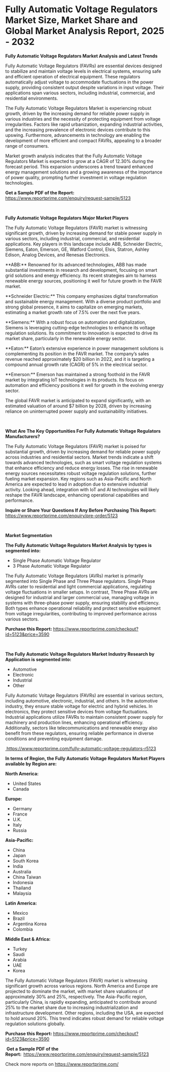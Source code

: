 <p><h1>Fully Automatic Voltage Regulators Market Size, Market Share and Global Market Analysis Report, 2025 - 2032</h1></p><p><strong>Fully Automatic Voltage Regulators Market Analysis and Latest Trends</strong></p>
<p><p>Fully Automatic Voltage Regulators (FAVRs) are essential devices designed to stabilize and maintain voltage levels in electrical systems, ensuring safe and efficient operation of electrical equipment. These regulators automatically adjust voltage to accommodate fluctuations in the power supply, providing consistent output despite variations in input voltage. Their applications span various sectors, including industrial, commercial, and residential environments.</p><p>The Fully Automatic Voltage Regulators Market is experiencing robust growth, driven by the increasing demand for reliable power supply in various industries and the necessity of protecting equipment from voltage irregularities. Factors like rapid urbanization, expanding industrial activities, and the increasing prevalence of electronic devices contribute to this upswing. Furthermore, advancements in technology are enabling the development of more efficient and compact FAVRs, appealing to a broader range of consumers.</p><p>Market growth analysis indicates that the Fully Automatic Voltage Regulators Market is expected to grow at a CAGR of 12.30% during the forecast period. This expansion underscores a trend toward enhanced energy management solutions and a growing awareness of the importance of power quality, prompting further investment in voltage regulation technologies.</p></p>
<p><strong>Get a Sample PDF of the Report:&nbsp;</strong> <a href="https://www.reportprime.com/enquiry/request-sample/5123?utm_campaign=2717&utm_medium=2&utm_source=Github&utm_content=ia&utm_term=19032025&utm_id=fully-automatic-voltage-regulators">https://www.reportprime.com/enquiry/request-sample/5123</a></p>
<p>&nbsp;</p>
<p><strong>Fully Automatic Voltage Regulators Major Market Players</strong></p>
<p><p>The Fully Automatic Voltage Regulators (FAVR) market is witnessing significant growth, driven by increasing demand for stable power supply in various sectors, including industrial, commercial, and residential applications. Key players in this landscape include ABB, Schneider Electric, Siemens, Eaton, Emerson, GE, Watford Control, Elsis, Statron, Ashley Edison, Analog Devices, and Renesas Electronics.</p><p>**ABB:** Renowned for its advanced technologies, ABB has made substantial investments in research and development, focusing on smart grid solutions and energy efficiency. Its recent strategies aim to harness renewable energy sources, positioning it well for future growth in the FAVR market.</p><p>**Schneider Electric:** This company emphasizes digital transformation and sustainable energy management. With a diverse product portfolio and strong global presence, it aims to capitalize on emerging markets, estimating a market growth rate of 7.5% over the next five years.</p><p>**Siemens:** With a robust focus on automation and digitalization, Siemens is leveraging cutting-edge technologies to enhance its voltage regulation solutions. Its commitment to innovation is expected to drive its market share, particularly in the renewable energy sector.</p><p>**Eaton:** Eaton’s extensive experience in power management solutions is complementing its position in the FAVR market. The company’s sales revenue reached approximately $20 billion in 2022, and it is targeting a compound annual growth rate (CAGR) of 5% in the electrical sector.</p><p>**Emerson:** Emerson has maintained a strong foothold in the FAVR market by integrating IoT technologies in its products. Its focus on automation and efficiency positions it well for growth in the evolving energy sector.</p><p>The global FAVR market is anticipated to expand significantly, with an estimated valuation of around $7 billion by 2028, driven by increasing reliance on uninterrupted power supply and sustainability initiatives.</p></p>
<p>&nbsp;</p>
<p><strong>What Are The Key Opportunities For Fully Automatic Voltage Regulators Manufacturers?</strong></p>
<p><p>The Fully Automatic Voltage Regulators (FAVR) market is poised for substantial growth, driven by increasing demand for reliable power supply across industries and residential sectors. Market trends indicate a shift towards advanced technologies, such as smart voltage regulation systems that enhance efficiency and reduce energy losses. The rise in renewable energy sources necessitates robust voltage regulation solutions, further fueling market expansion. Key regions such as Asia-Pacific and North America are expected to lead in adoption due to extensive industrial activity. Looking ahead, integration with IoT and AI technologies will likely reshape the FAVR landscape, enhancing operational capabilities and performance.</p></p>
<p><strong>Inquire or Share Your Questions If Any Before Purchasing This Report:</strong> <a href="https://www.reportprime.com/enquiry/pre-order/5123?utm_campaign=2717&utm_medium=2&utm_source=Github&utm_content=ia&utm_term=19032025&utm_id=fully-automatic-voltage-regulators">https://www.reportprime.com/enquiry/pre-order/5123</a></p>
<p>&nbsp;</p>
<p><strong>Market Segmentation</strong></p>
<p><strong>The Fully Automatic Voltage Regulators Market Analysis by types is segmented into:</strong></p>
<p><ul><li>Single Phase Automatic Voltage Regulator</li><li>3 Phase Automatic Voltage Regulator</li></ul></p>
<p><p>The Fully Automatic Voltage Regulators (AVRs) market is primarily segmented into Single Phase and Three Phase regulators. Single Phase AVRs cater to residential and light commercial applications, regulating voltage fluctuations in smaller setups. In contrast, Three Phase AVRs are designed for industrial and larger commercial use, managing voltage in systems with three-phase power supply, ensuring stability and efficiency. Both types enhance operational reliability and protect sensitive equipment from voltage irregularities, contributing to improved performance across various sectors.</p></p>
<p><strong>Purchase this Report:&nbsp;</strong><a href="https://www.reportprime.com/checkout?id=5123&price=3590&utm_campaign=2717&utm_medium=2&utm_source=Github&utm_content=ia&utm_term=19032025&utm_id=fully-automatic-voltage-regulators">https://www.reportprime.com/checkout?id=5123&price=3590</a></p>
<p>&nbsp;</p>
<p><strong>The Fully Automatic Voltage Regulators Market Industry Research by Application is segmented into:</strong></p>
<p><ul><li>Automotive</li><li>Electronic</li><li>Industrial</li><li>Other</li></ul></p>
<p><p>Fully Automatic Voltage Regulators (FAVRs) are essential in various sectors, including automotive, electronic, industrial, and others. In the automotive industry, they ensure stable voltage for electric and hybrid vehicles. In electronics, they protect sensitive devices from voltage fluctuations. Industrial applications utilize FAVRs to maintain consistent power supply for machinery and production lines, enhancing operational efficiency. Additionally, sectors like telecommunications and renewable energy also benefit from these regulators, ensuring reliable performance in diverse conditions and preventing equipment damage.</p></p>
<p><a href="https://www.reportprime.com/fully-automatic-voltage-regulators-r5123?utm_campaign=2717&utm_medium=2&utm_source=Github&utm_content=ia&utm_term=19032025&utm_id=fully-automatic-voltage-regulators">&nbsp;https://www.reportprime.com/fully-automatic-voltage-regulators-r5123</a></p>
<p><strong>In terms of Region, the Fully Automatic Voltage Regulators Market Players available by Region are:</strong></p>
<p>
    <p> <strong> North America: </strong>
        <ul>
            <li>United States</li>
            <li>Canada</li>
        </ul>
        </p> 
    <p> <strong> Europe: </strong>
        <ul>
            <li>Germany</li>
            <li>France</li>
            <li>U.K.</li>
            <li>Italy</li>
            <li>Russia</li>
        </ul>
        </p> 
    <p> <strong> Asia-Pacific: </strong>
        <ul>
            <li>China</li>
            <li>Japan</li>
            <li>South Korea</li>
            <li>India</li>
            <li>Australia</li>
            <li>China Taiwan</li>
            <li>Indonesia</li>
            <li>Thailand</li>
            <li>Malaysia</li>
        </ul>
        </p> 
    <p> <strong> Latin America: </strong>
        <ul>
            <li>Mexico</li>
            <li>Brazil</li>
            <li>Argentina Korea</li>
            <li>Colombia</li>
        </ul>
        </p> 
    <p> <strong> Middle East & Africa: </strong>
        <ul>
            <li>Turkey</li>
            <li>Saudi</li>
            <li>Arabia</li>
            <li>UAE</li>
            <li>Korea</li>
        </ul>
    </p>
    </p>
<p><p>The Fully Automatic Voltage Regulators (FAVR) market is witnessing significant growth across various regions. North America and Europe are projected to dominate the market, with market share valuations of approximately 30% and 25%, respectively. The Asia-Pacific region, particularly China, is rapidly expanding, anticipated to contribute around 25% to the market share due to increasing industrialization and infrastructure development. Other regions, including the USA, are expected to hold around 20%. This trend indicates robust demand for reliable voltage regulation solutions globally.</p></p>
<p><strong>Purchase this Report: </strong><a href="https://www.reportprime.com/checkout?id=5123&price=3590&utm_campaign=2717&utm_medium=2&utm_source=Github&utm_content=ia&utm_term=19032025&utm_id=fully-automatic-voltage-regulators">https://www.reportprime.com/checkout?id=5123&price=3590</a></p>
<p>&nbsp;<strong>Get a Sample PDF of the Report:&nbsp;&nbsp;</strong><a href="https://www.reportprime.com/enquiry/request-sample/5123?utm_campaign=2717&utm_medium=2&utm_source=Github&utm_content=ia&utm_term=19032025&utm_id=fully-automatic-voltage-regulators">https://www.reportprime.com/enquiry/request-sample/5123</a></p>
<p><strong></strong></p>
<p>Check more reports on <a href="https://www.reportprime.com/?utm_campaign=2717&utm_medium=2&utm_source=Github&utm_content=ia&utm_term=19032025&utm_id=fully-automatic-voltage-regulators">https://www.reportprime.com/</a></p>